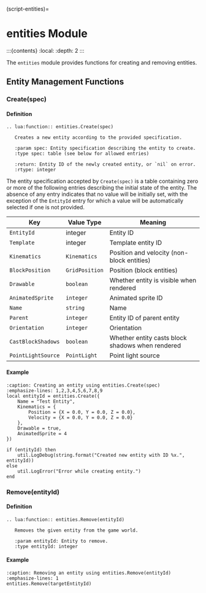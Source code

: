 (script-entities)=
# entities Module

:::{contents}
:local:
:depth: 2
:::

The `entities` module provides functions for creating and removing entities.

## Entity Management Functions

### Create(spec)

#### Definition

```{eval-rst}
.. lua:function:: entities.Create(spec)

   Creates a new entity according to the provided specification.
   
   :param spec: Entity specification describing the entity to create.
   :type spec: table (see below for allowed entries)

   :return: Entity ID of the newly created entity, or `nil` on error.
   :rtype: integer
```

The entity specification accepted by `Create(spec)` is a table containing
zero or more of the following entries describing the initial state of the entity.
The absence of any entry indicates that no value will be initially set, with the
exception of the `EntityId` entry for which a value will be automatically selected
if one is not provided.

| Key                | Value Type     | Meaning                                          |
|--------------------|----------------|--------------------------------------------------|
| `EntityId`         | integer        | Entity ID                                        |
| `Template`         | integer        | Template entity ID                               |
| `Kinematics`       | `Kinematics`   | Position and velocity (non-block entities)       |
| `BlockPosition`    | `GridPosition` | Position (block entities)                        |
| `Drawable`         | `boolean`      | Whether entity is visible when rendered          |
| `AnimatedSprite`   | `integer`      | Animated sprite ID                               |
| `Name`             | `string`       | Name                                             |
| `Parent`           | `integer`      | Entity ID of parent entity                       |
| `Orientation`      | `integer`      | Orientation                                      |
| `CastBlockShadows` | `boolean`      | Whether entity casts block shadows when rendered |
| `PointLightSource` | `PointLight`   | Point light source                               |

#### Example

```{code-block} lua
:caption: Creating an entity using entities.Create(spec)
:emphasize-lines: 1,2,3,4,5,6,7,8,9
local entityId = entities.Create({
    Name = "Test Entity",
    Kinematics = {
        Position = {X = 0.0, Y = 0.0, Z = 0.0},
        Velocity = {X = 0.0, Y = 0.0, Z = 0.0}
    },
    Drawable = true,
    AnimatedSprite = 4
})

if (entityId) then
    util.LogDebug(string.format("Created new entity with ID %x.", entityId))
else
    util.LogError("Error while creating entity.")
end
```

### Remove(entityId)

#### Definition

```{eval-rst}
.. lua:function:: entities.Remove(entityId)

   Removes the given entity from the game world.
   
   :param entityId: Entity to remove.
   :type entityId: integer
```   

#### Example

```{code-block} lua
:caption: Removing an entity using entities.Remove(entityId)
:emphasize-lines: 1
entities.Remove(targetEntityId)
```
